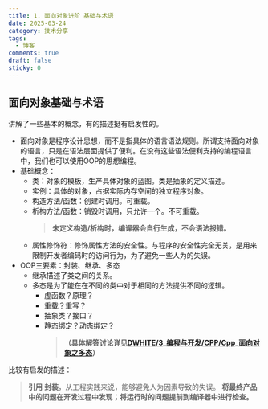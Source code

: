 ```yaml
---
title: 1. 面向对象进阶 基础与术语
date: 2025-03-24
category: 技术分享
tags:
  - 博客
comments: true
draft: false
sticky: 0
---
```

## 面向对象基础与术语

讲解了一些基本的概念，有的描述挺有启发性的。
- 面向对象是程序设计思想，而不是指具体的语言语法规则。所谓支持面向对象的语言，只是在语法层面提供了便利。在没有这些语法便利支持的编程语言中，我们也可以使用OOP的思想编程。
- 基础概念：
	- 类：对象的模板，生产具体对象的蓝图。类是抽象的定义描述。
	- 实例：具体的对象，占据实际内存空间的独立程序对象。
	- 构造方法/函数：创建时调用。可重载。
	- 析构方法/函数：销毁时调用，只允许一个。不可重载。
		> **未定义构造/析构时，编译器会自行生成，不会语法报错。**
	- 属性修饰符：修饰属性方法的安全性。与程序的安全性完全无关，是用来限制开发者编码时的访问行为，为了避免一些人为的失误。
- OOP三要素：封装、继承、多态
	- 继承描述了类之间的关系。
	- 多态是为了能在在不同的类中对于相同的方法提供不同的逻辑。
		- 虚函数？原理？
		- 重载？重写？
		- 抽象类？接口？
		- 静态绑定？动态绑定？
			> **（具体解答讨论详见[DWHITE/3_编程与开发/CPP/Cpp_面向对象之多态](/posts/DWHITE-3_编程与开发-CPP-Cpp_面向对象之多态)）**

比较有启发的描述：
> **引用**
> **封装**，从工程实践来说，能够避免人为因素导致的失误。
> **将最终产品中的问题在开发过程中发现；将运行时的问题提前到编译器中进行检查。**